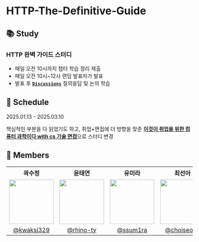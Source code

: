 # HTTP-The-Definitive-Guide

## 📚 Study

### HTTP 완벽 가이드 스터디

- 매일 오전 10시까지 챕터 학습 정리 제출
- 매일 오전 10시~12시 랜덤 발표자가 발표
- 발표 후 [**`Discussions`**](https://github.com/Webebeb-Workers/HTTP-The-Definitive-Guide/discussions) 질의응답 및 논의 학습

## 📅 Schedule

2025.01.13 - 2025.03.10

핵심적인 부분을 다 읽었기도 하고, 취업+면접에 더 방향을 맞춘 [**이것이 취업을 위한 컴퓨터 과학이다 with cs 기술 면접**](https://github.com/Webebeb-Workers/This-is-Computer-Science)으로 스터디 변경

## 🌻 Members

<table>
  <tr>
    <th>곽수정</th>
    <th>윤태연</th>
    <th>유미라</th>
    <th>최선아</th>
  </tr>
  <tr>
    <td><img src="https://github.com/user-attachments/assets/51fab285-bd79-420e-8626-c0ed8ee495e4" width="120" height="120"></td>
    <td><img src="https://github.com/user-attachments/assets/7859d594-9d43-439a-a035-af040d1b368b" width="120" height="120"></td>
    <td><img src="https://github.com/user-attachments/assets/c1abc9ca-780d-4677-825b-c18eed526fa1" width="120" height="120"></td>
    <td><img src="https://github.com/user-attachments/assets/b435b634-f676-407a-8fba-18c9bc1ace40" width="120" height="120"></td>
  </tr>
  <tr align="center">
    <td><a href="https://github.com/kwaksj329">@kwaksj329</a></td>
    <td><a href="https://github.com/rhino-ty">@rhino-ty</a></td>
    <td><a href="https://github.com/sweetyr928">@ssum1ra</a></td>
    <td><a href="https://github.com/choiseona">@choiseona</a></td>
  </tr>
</table>
